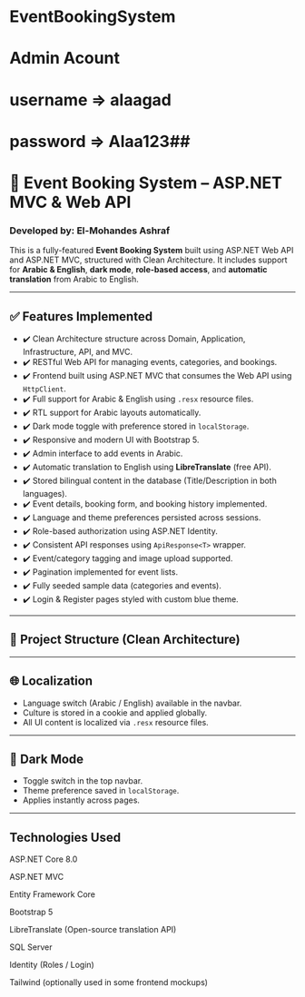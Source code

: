# EventBookingSystem
# Admin Acount
# username => alaagad
# password => Alaa123##
# 🎫 Event Booking System – ASP.NET MVC & Web API

### Developed by: **El-Mohandes Ashraf**

This is a fully-featured **Event Booking System** built using ASP.NET Web API and ASP.NET MVC, structured with Clean Architecture. It includes support for **Arabic & English**, **dark mode**, **role-based access**, and **automatic translation** from Arabic to English.

---

## ✅ Features Implemented

- ✔️ Clean Architecture structure across Domain, Application, Infrastructure, API, and MVC.
- ✔️ RESTful Web API for managing events, categories, and bookings.
- ✔️ Frontend built using ASP.NET MVC that consumes the Web API using `HttpClient`.
- ✔️ Full support for Arabic & English using `.resx` resource files.
- ✔️ RTL support for Arabic layouts automatically.
- ✔️ Dark mode toggle with preference stored in `localStorage`.
- ✔️ Responsive and modern UI with Bootstrap 5.
- ✔️ Admin interface to add events in Arabic.
- ✔️ Automatic translation to English using **LibreTranslate** (free API).
- ✔️ Stored bilingual content in the database (Title/Description in both languages).
- ✔️ Event details, booking form, and booking history implemented.
- ✔️ Language and theme preferences persisted across sessions.
- ✔️ Role-based authorization using ASP.NET Identity.
- ✔️ Consistent API responses using `ApiResponse<T>` wrapper.
- ✔️ Event/category tagging and image upload supported.
- ✔️ Pagination implemented for event lists.
- ✔️ Fully seeded sample data (categories and events).
- ✔️ Login & Register pages styled with custom blue theme.

---

## 🧱 Project Structure (Clean Architecture)


---

## 🌐 Localization

- Language switch (Arabic / English) available in the navbar.
- Culture is stored in a cookie and applied globally.
- All UI content is localized via `.resx` resource files.

---

## 🌙 Dark Mode

- Toggle switch in the top navbar.
- Theme preference saved in `localStorage`.
- Applies instantly across pages.

---
## Technologies Used
ASP.NET Core 8.0

ASP.NET MVC

Entity Framework Core

Bootstrap 5

LibreTranslate (Open-source translation API)

SQL Server

Identity (Roles / Login)

Tailwind (optionally used in some frontend mockups)
